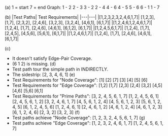 (a)
1 = start
7 = end
Graph:
1 - 2
2 - 3
3 - 2
2 - 4
4 - 6
4 - 5
5 - 6
6 - 1
1 - 7



(b)
|Test Paths|    Test Requirements|
|---|---|
|[1,2,3,2,3,2,4,6,1,7]|	[1,2,3], [1,7], [2,3,2], [2,4,6], [3,2,3], [3,2,4], [4,6,1], [6,1,7]|
|[1,2,4,6,1,2,4,6,1,7]|	[1,2,4], [1,7], [2,4,6], [4,6,1], [6,1,2], [6,1,7]|
|[1,2,4,5,6,1,7]|	[1,2,4], [1,7], [2,4,5], [4,5,6], [5,6,1], [6,1,7]|
|[1,2,4,6,1,7]|	[1,2,4], [1,7], [2,4,6], [4,6,1], [6,1,7]|

(c)
- It doesn't satisfy Edge-Pair Coverage.
- (6 1 2) is missing.
(d)
- Test path tour the simple path in INDIRECTLY.
- The sidestrip:  [2, 3, 4, 6, 1]
(e)
- Test Requirements for "Node Coverage": [1] [2] [7] [3] [4] [5] [6]
- Test Requirements for "Edge Coverage": [1,2] [1,7] [2,3] [2,4] [3,2] [4,5] [4,6] [5,6] [6,1]
- Test Requirements for "Prime Paths":
[3, 2, 4, 5, 6, 1, 7]
[1, 2, 4, 5, 6, 1]
[2, 4, 5, 6, 1, 2]
[3, 2, 4, 6, 1, 7]
[4, 5, 6, 1, 2, 4]
[4, 5, 6, 1, 2, 3]
[5, 6, 1, 2, 4, 5]
[6, 1, 2, 4, 5, 6]
[1, 2, 4, 6, 1]
[2, 4, 6, 1, 2]
[4, 6, 1, 2, 4]
[4, 6, 1, 2, 3]
[6, 1, 2, 4, 6]
[2, 3, 2]
[3, 2, 3]
(f)
- Test paths achieve "Node Coverage": [1, 2, 3, 2, 4, 5, 6, 1, 7]
(g)
- Test paths achieve "Edge Coverage":
[1, 2, 3, 2, 4, 6, 1, 7]
[1, 2, 4, 5, 6, 1, 7]
